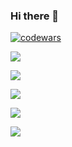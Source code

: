### Hi there 👋

[![codewars](https://www.codewars.com/users/テムルマル%20AI/badges/large)](https://www.codewars.com/users/username)   

![](https://github-profile-summary-cards.vercel.app/api/cards/profile-details?username=Temurumaru&theme=solarized_dark)


![](https://github-profile-summary-cards.vercel.app/api/cards/most-commit-language?username=Temurumaru&theme=solarized_dark)


![](https://github-profile-summary-cards.vercel.app/api/cards/repos-per-language?username=Temurumaru&theme=solarized_dark)


![](https://github-profile-summary-cards.vercel.app/api/cards/stats?username=Temurumaru&theme=solarized_dark)


![](https://github-profile-summary-cards.vercel.app/api/cards/productive-time?username=Temurumaru&theme=solarized_dark)
